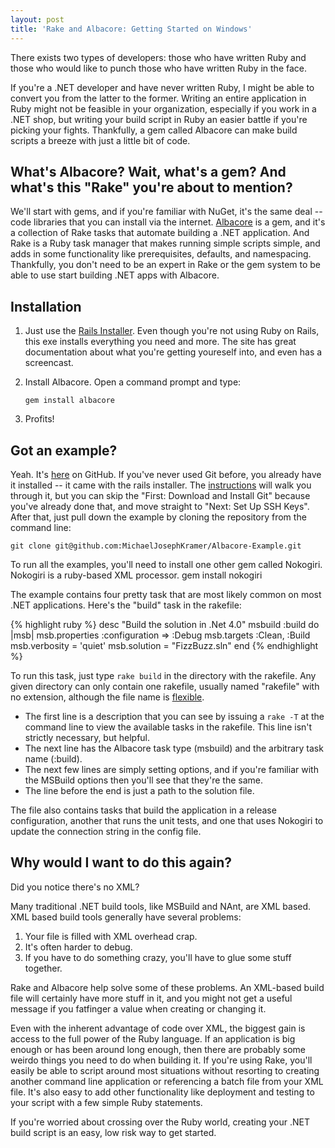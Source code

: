 ```yaml
---
layout: post
title: 'Rake and Albacore: Getting Started on Windows'
---
```


There exists two types of developers: those who have written Ruby and those who would like to punch those who have written Ruby in the face.

If you're a .NET developer and have never written Ruby, I might be able to convert you from the latter to the former. Writing an entire application in Ruby might not be feasible in your organization, especially if you work in a .NET shop, but writing your build script in Ruby an easier battle if you're picking your fights. Thankfully, a gem called Albacore can make build scripts a breeze with just a little bit of code.

## What's Albacore? Wait, what's a gem? And what's this "Rake" you're about to mention?
We'll start with gems, and if you're familiar with NuGet, it's the same deal -- code libraries that you can install via the internet. [Albacore][albacore] is a gem, and it's a collection of Rake tasks that automate building a .NET application. And Rake is a Ruby task manager that makes running simple scripts simple, and adds in some functionality like prerequisites, defaults, and namespacing. Thankfully, you don't need to be an expert in Rake or the gem system to be able to use start building .NET apps with Albacore.

## Installation
1. Just use the [Rails Installer][railsinstaller]. Even though you're not using Ruby on Rails, this exe installs everything you need and more. The site has great documentation about what you're getting youreself into, and even has a screencast.
2. Install Albacore. Open a command prompt and type:

    <code>gem install albacore</code>
3. Profits!

## Got an example?
Yeah. It's [here][example] on GitHub. If you've never used Git before, you already have it installed -- it came with the rails installer. The [instructions][gitsetup] will walk you through it, but you can skip the "First: Download and Install Git" because you've already done that, and move straight to "Next: Set Up SSH Keys". After that, just pull down the example by cloning the repository from the command line:

```git clone git@github.com:MichaelJosephKramer/Albacore-Example.git```

To run all the examples, you'll need to install one other gem called Nokogiri. Nokogiri is a ruby-based XML processor.
    gem install nokogiri

The example contains four pretty task that are most likely common on most .NET applications. Here's the "build" task in the rakefile:

{% highlight ruby %}
desc "Build the solution in .Net 4.0"
msbuild :build do |msb|
  msb.properties :configuration => :Debug
  msb.targets :Clean, :Build
  msb.verbosity = 'quiet'
  msb.solution = "FizzBuzz.sln"
end
{% endhighlight %}

To run this task, just type <code>rake build</code> in the directory with the rakefile. Any given directory can only contain one rakefile, usually named "rakefile" with no extension, although the file name is [flexible][casing].

- The first line is a description that you can see by issuing a <code>rake -T</code> at the command line to view the available tasks in the rakefile. This line isn't strictly necessary, but helpful. 
- The next line has the Albacore task type (msbuild) and the arbitrary task name (:build). 
- The next few lines are simply setting options, and if you're familiar with the MSBuild options then you'll see that they're the same. 
- The line before the end is just a path to the solution file.

The file also contains tasks that build the application in a release configuration, another that runs the unit tests, and one that uses Nokogiri to update the connection string in the config file.

## Why would I want to do this again?
Did you notice there's no XML?
 
Many traditional .NET build tools, like MSBuild and NAnt, are XML based. XML based build tools generally have several problems:

1. Your file is filled with XML overhead crap.
2. It's often harder to debug.
3. If you have to do something crazy, you'll have to glue some stuff together.

Rake and Albacore help solve some of these problems. An XML-based build file will certainly have more stuff in it, and you might not get a useful message if you fatfinger a value when creating or changing it. 

Even with the inherent advantage of code over XML, the biggest gain is access to the full power of the Ruby language. If an application is big enough or has been around long enough, then there are probably some weirdo things you need to do when building it. If you're using Rake, you'll easily be able to script around most situations without resorting to creating another command line application or referencing a batch file from your XML file.  It's also easy to add other functionality like deployment and testing to your script with a few simple Ruby statements.

If you're worried about crossing over the Ruby world, creating your .NET build script is an easy, low risk way to get started.

[albacore]: https://github.com/derickbailey/Albacore/wiki/ "Albacore Wiki"
[railsinstaller]: http://http://railsinstaller.org/ "Rails Installer"
[example]: https://github.com/MichaelJosephKramer/Albacore-Example "Example"
[gitsetup]: http://help.github.com/win-set-up-git/ "Git Setup"
[casing]: https://github.com/derickbailey/Albacore/wiki/Getting-Started "Rakefile Casing"
